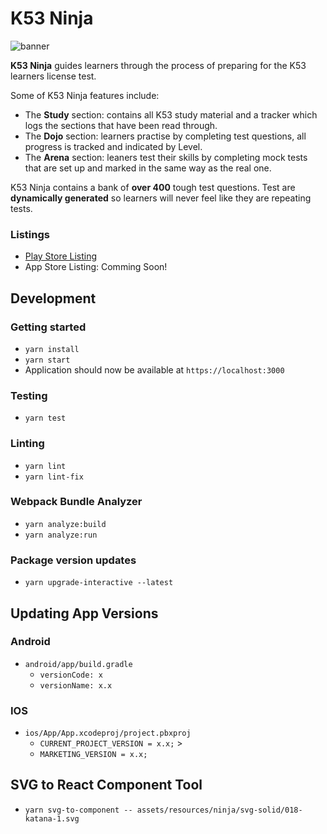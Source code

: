 # K53 Ninja

![banner](https://i.ibb.co/g9wC6vb/Feature-Graphic.png)

**K53 Ninja** guides learners through the process of preparing for the K53 learners license test.

Some of K53 Ninja features include:

-   The **Study** section: contains all K53 study material and a tracker which logs the sections that have been read through.
-   The **Dojo** section: learners practise by completing test questions, all progress is tracked and indicated by Level.
-   The **Arena** section: leaners test their skills by completing mock tests that are set up and marked in the same way as the real one.

K53 Ninja contains a bank of **over 400** tough test questions. Test are **dynamically generated** so learners will never feel like they are repeating tests.

### Listings

-   [Play Store Listing](https://play.google.com/store/apps/details?id=deanvniekerk.k53studyguide.app&hl=en-GB)
-   App Store Listing: Comming Soon!

## Development

### Getting started

-   `yarn install`
-   `yarn start`
-   Application should now be available at `https://localhost:3000`

### Testing

-   `yarn test`

### Linting

-   `yarn lint`
-   `yarn lint-fix`

### Webpack Bundle Analyzer

-   `yarn analyze:build`
-   `yarn analyze:run`

### Package version updates

-   `yarn upgrade-interactive --latest`

## Updating App Versions

### Android

-   `android/app/build.gradle`
    -   `versionCode: x`
    -   `versionName: x.x`

### IOS

-   `ios/App/App.xcodeproj/project.pbxproj`
    -   `CURRENT_PROJECT_VERSION = x.x;` >
    -   `MARKETING_VERSION = x.x;`

## SVG to React Component Tool

-   `yarn svg-to-component -- assets/resources/ninja/svg-solid/018-katana-1.svg`
